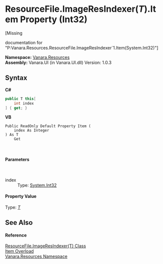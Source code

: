 # ResourceFile.ImageResIndexer(*T*).Item Property (Int32)
 

\[Missing <summary> documentation for "P:Vanara.Resources.ResourceFile.ImageResIndexer`1.Item(System.Int32)"\]

**Namespace:**&nbsp;<a href="f4a44256-dd05-8db0-0376-3f0440563f71">Vanara.Resources</a><br />**Assembly:**&nbsp;Vanara.UI (in Vanara.UI.dll) Version: 1.0.3

## Syntax

**C#**<br />
``` C#
public T this[
	int index
] { get; }
```

**VB**<br />
``` VB
Public ReadOnly Default Property Item ( 
	index As Integer
) As T
	Get
```

<br />

#### Parameters
&nbsp;<dl><dt>index</dt><dd>Type: <a href="http://msdn2.microsoft.com/en-us/library/td2s409d" target="_blank">System.Int32</a><br /></dd></dl>

#### Property Value
Type: <a href="2ca11752-145f-ea7d-269a-82962127c07f">*T*</a>

## See Also


#### Reference
<a href="2ca11752-145f-ea7d-269a-82962127c07f">ResourceFile.ImageResIndexer(T) Class</a><br /><a href="4d75cc1c-80c0-2752-3080-e66a7df72a70">Item Overload</a><br /><a href="f4a44256-dd05-8db0-0376-3f0440563f71">Vanara.Resources Namespace</a><br />
